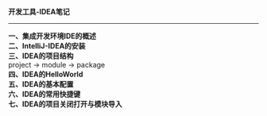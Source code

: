 **开发工具-IDEA笔记**


----------


**一、集成开发环境IDE的概述**  
**二、IntelliJ-IDEA的安装**   
**三、IDEA的项目结构**  
project -> module -> package  
**四、IDEA的HelloWorld**  
**五、IDEA的基本配置**  
**六、IDEA的常用快捷键**  
**七、IDEA的项目关闭打开与模块导入**  
